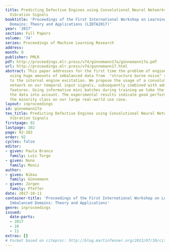 ```yaml
---
title: Predicting Defective Engines using Convolutional Neural Networks on Temporal
  Vibration Signals
booktitle: 'Proceedings of the First International Workshop on Learning with Imbalanced
  Domains: Theory and Applications (LIDTA2017)'
year: '2017'
section: Full Papers
volume: '74'
series: Proceedings of Machine Learning Research
address: 
month: 0
publisher: PMLR
pdf: http://proceedings.mlr.press/v74/günnemann17a/günnemann17a.pdf
url: http://proceedings.mlr.press/v74/gunnemann17.html
abstract: This paper addresses for the first time the problem of engines’ damage prediction
  using huge amounts of imbalanced data from  "structure borne noise" signals related
  to the internal engine excitation. We propose the usage of a convolutional neural
  network on our temporal input signals, subsequently combined with additional static
  features. Using informative mini batches during training we take the imbalance of
  the data into account. The experimental results indicate good performance in detecting
  the minority class on our large real-world use case.
layout: inproceedings
id: günnemann17a
tex_title: Predicting Defective Engines using Convolutional Neural Networks on Temporal
  Vibration Signals
firstpage: 92
lastpage: 102
page: 92-102
order: 92
cycles: false
editor:
- given: Paula Branco
  family: Luís Torgo
- given: Nuno
  family: Moniz
author:
- given: Nikou
  family: Günnemann
- given: Jürgen
  family: Pfeffer
date: 2017-10-11
container-title: 'Proceedings of the First International Workshop on Learning with
  Imbalanced Domains: Theory and Applications'
genre: inproceedings
issued:
  date-parts:
  - 2017
  - 10
  - 11
extras: []
# Format based on citeproc: http://blog.martinfenner.org/2013/07/30/citeproc-yaml-for-bibliographies/
---
```


